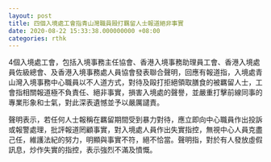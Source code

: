 ```yaml
---
layout: post
title: 四個入境處工會指青山灣職員毆打羈留人士報道絕非事實
date: 2020-08-22 15:33:38.000000000 +08:00
categories: rthk
---
```


4個入境處工會，包括入境事務主任協會、香港入境事務助理員工會、香港入境處員佐級總會、及香港入境事務處人員協會發表聯合聲明，回應有報道指，入境處青山灣入境事務中心職員以不人道方式，對待及毆打拒絕領取膳食的被羈留人士，工會指相關報道極不負責任、絕非事實，損害入境處的聲譽，並嚴重打擊前線同事的專業形象和士氣，對此深表遺憾並予以嚴厲譴責。

聲明表示，若任何人士報稱在羈留期間受到暴力對待，應立即向中心職員作出投訴或報警處理，批評報道罔顧事實，對入境處人員作出失實指控，無視中心人員克盡己任，維護法紀的努力，明顯與事實不符，絕不恰當。聲明指，對於有人發放虛假訊息，炒作失實的指控，表示強烈不滿及憤慨。
